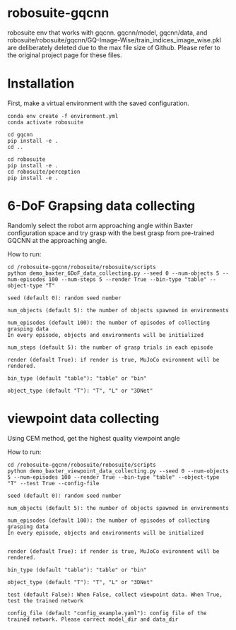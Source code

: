 # robosuite-gqcnn
robosuite env that works with gqcnn.
gqcnn/model, gqcnn/data, and robosuite/robosuite/gqcnn/GQ-Image-Wise/train_indices_image_wise.pkl are deliberately deleted due to the max file size of Github. Please refer to the original project page for these files.

# Installation
First, make a virtual environment with the saved configuration.

	conda env create -f environment.yml
	conda activate robosuite

	cd gqcnn
	pip install -e .
	cd ..

	cd robosuite
	pip install -e .
	cd robosuite/perception
	pip install -e .

# 6-DoF Grapsing data collecting
Randomly select the robot arm approaching angle within Baxter configuration space and try grasp with the best grasp from pre-trained GQCNN at the approaching angle. 

How to run:

	cd /robosuite-gqcnn/robosuite/robosuite/scripts	
	python demo_baxter_6DoF_data_collecting.py --seed 0 --num-objects 5 --num-episodes 100 --num-steps 5 --render True --bin-type "table" --object-type "T"

	seed (default 0): random seed number

	num_objects (default 5): the number of objects spawned in environments

	num_episodes (default 100): the number of episodes of collecting grasping data
	In every episode, objects and environments will be initialized

	num_steps (default 5): the number of grasp trials in each episode

	render (default True): if render is true, MuJoCo evironment will be rendered.

	bin_type (default "table"): "table" or "bin"

	object_type (default "T"): "T", "L" or "3DNet"


# viewpoint data collecting
Using CEM method, get the highest quality viewpoint angle

How to run:

	cd /robosuite-gqcnn/robosuite/robosuite/scripts	
	python demo_baxter_viewpoint_data_collecting.py --seed 0 --num-objects 5 --num-episodes 100 --render True --bin-type "table" --object-type "T" --test True --config-file

	seed (default 0): random seed number

	num_objects (default 5): the number of objects spawned in environments

	num_episodes (default 100): the number of episodes of collecting grasping data
	In every episode, objects and environments will be initialized


	render (default True): if render is true, MuJoCo evironment will be rendered.

	bin_type (default "table"): "table" or "bin"

	object_type (default "T"): "T", "L" or "3DNet"

	test (default False): When False, collect viewpoint data. When True, test the trained network

	config_file (default "config_example.yaml"): config file of the trained network. Please correct model_dir and data_dir

